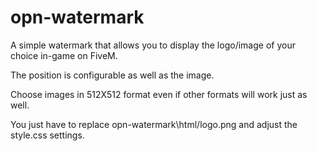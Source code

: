 # opn-watermark
A simple watermark that allows you to display the logo/image of your choice in-game on FiveM.  

The position is configurable as well as the image.

Choose images in 512X512 format even if other formats will work just as well.

You just have to replace opn-watermark\html/logo.png and adjust the style.css settings.
